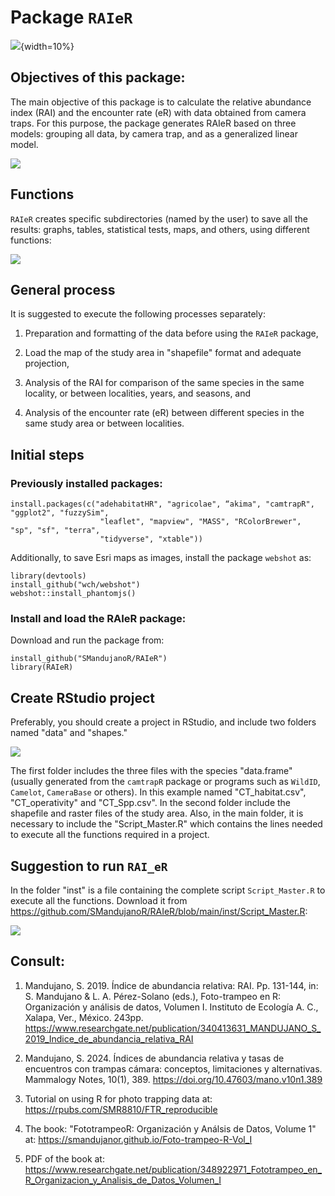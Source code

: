 # Package `RAIeR`

![](inst/figs/Logo_RAIeR.jpg){width=10%}

## Objectives of this package:

The main objective of this package is to calculate the relative abundance index (RAI) and the encounter rate (eR) with data obtained from camera traps. For this purpose, the package generates RAIeR based on three models: grouping all data, by camera trap, and as a generalized linear model.

![](inst/figs/Diagrama.jpg)

## Functions

`RAIeR` creates specific subdirectories (named by the user) to save all the results: graphs, tables, statistical tests, maps, and others, using different functions:

![](inst/figs/f1.jpg)

## General process

It is suggested to execute the following processes separately: 

  1) Preparation and formatting of the data before using the `RAIeR` package, 
  
  2) Load the map of the study area in "shapefile" format and adequate projection, 
  
  3) Analysis of the RAI for comparison of the same species in the same locality, or between localities, years, and seasons, and 
  
  4) Analysis of the encounter rate (eR) between different species in the same study area or between localities.

## Initial steps

### Previously installed packages:

```
install.packages(c("adehabitatHR", "agricolae", “akima", "camtrapR", "ggplot2", "fuzzySim", 
                    "leaflet", "mapview", "MASS", "RColorBrewer", "sp", "sf", "terra", 
                    "tidyverse", "xtable"))
```

Additionally, to save Esri maps as images, install the package `webshot` as:

```
library(devtools)
install_github("wch/webshot")
webshot::install_phantomjs()
```

### Install and load the RAIeR package:

Download and run the package from:

```
install_github("SMandujanoR/RAIeR")
library(RAIeR)
```

## Create RStudio project

Preferably, you should create a project in RStudio, and include two folders named "data" and "shapes." 

![](inst/figs/RStudio.jpg)

The first folder includes the three files with the species "data.frame" (usually generated from the `camtrapR` package or programs such as `WildID`, `Camelot`, `CameraBase` or others). In this example named "CT_habitat.csv", "CT_operativity" and "CT_Spp.csv". In the second folder include the shapefile and raster files of the study area. Also, in the main folder, it is necessary to include the "Script_Master.R" which contains the lines needed to execute all the functions required in a project. 

## Suggestion to run `RAI_eR`

In the folder  "inst" is a file containing the complete script `Script_Master.R` to execute all the functions. Download it from https://github.com/SMandujanoR/RAIeR/blob/main/inst/Script_Master.R: 

![](inst/figs/fig2.jpg)

## Consult:

  1) Mandujano, S. 2019. Índice de abundancia relativa: RAI. Pp. 131-144, in: S. Mandujano & L. A. Pérez-Solano (eds.), Foto-trampeo en R: Organización y análisis de datos, Volumen I. Instituto de Ecología A. C., Xalapa, Ver., México. 243pp. <https://www.researchgate.net/publication/340413631_MANDUJANO_S_2019_Indice_de_abundancia_relativa_RAI>

  2) Mandujano, S. 2024. Índices de abundancia relativa y tasas de encuentros con trampas cámara: conceptos, limitaciones y alternativas. Mammalogy Notes, 10(1), 389. <https://doi.org/10.47603/mano.v10n1.389> 

  3) Tutorial on using R for photo trapping data at: https://rpubs.com/SMR8810/FTR_reproducible

  4) The book: "FototrampeoR: Organización y Análsis de Datos, Volume 1" at: https://smandujanor.github.io/Foto-trampeo-R-Vol_I

  5) PDF of the book at: https://www.researchgate.net/publication/348922971_Fototrampeo_en_R_Organizacion_y_Analisis_de_Datos_Volumen_I

